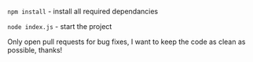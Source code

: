 `npm install` - install all required dependancies

`node index.js` - start the project

Only open pull requests for bug fixes, I want to keep the code as clean as possible, thanks!
